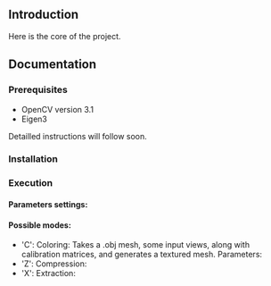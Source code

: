 ## Introduction

Here is the core of the project.

## Documentation

### Prerequisites

- OpenCV version 3.1
- Eigen3

Detailled instructions will follow soon.

### Installation

### Execution

#### Parameters settings:



#### Possible modes:
- 'C': Coloring: Takes a .obj mesh, some input views, along with calibration matrices, and generates a textured mesh.
Parameters:
- 'Z': Compression:
- 'X': Extraction:
